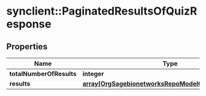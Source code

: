 # synclient::PaginatedResultsOfQuizResponse


## Properties
Name | Type | Description | Notes
------------ | ------------- | ------------- | -------------
**totalNumberOfResults** | **integer** |  | [optional] 
**results** | [**array[OrgSagebionetworksRepoModelQuizQuizResponse]**](org.sagebionetworks.repo.model.quiz.QuizResponse.md) |  | [optional] 


